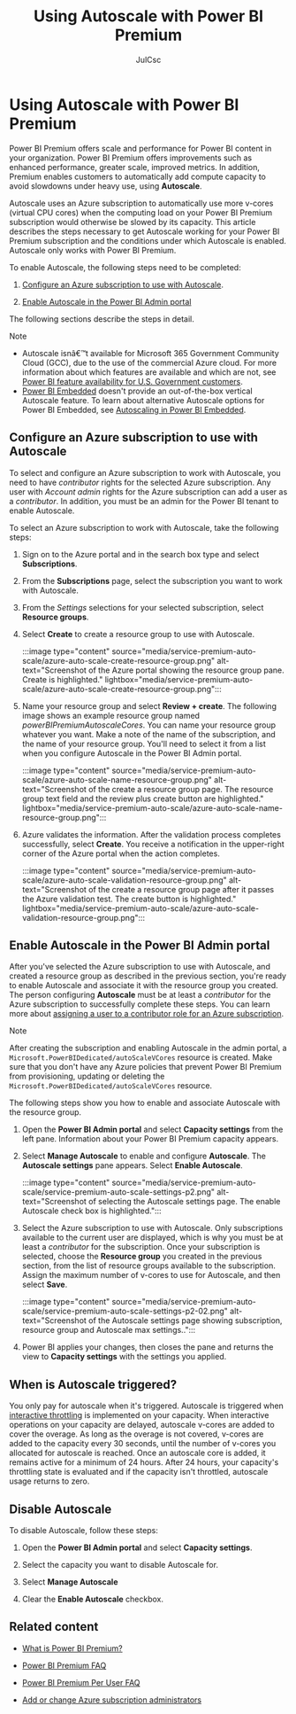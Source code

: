 ﻿---
title: Using Autoscale with Power BI Premium
description: Learn how to configure an Azure subscription to use with Autoscale and then enable Autoscale in the Power BI Admin portal.
author: JulCsc
ms.author: juliacawthra
ms.reviewer: ''
ms.service: powerbi
ms.subservice: powerbi-premium
ms.topic: conceptual
ms.date: 05/15/2024
ms.custom: licensing support
LocalizationGroup: Premium
---

# Using Autoscale with Power BI Premium

Power BI Premium offers scale and performance for Power BI content in your organization. Power BI Premium offers improvements such as enhanced performance, greater scale, improved metrics. In addition, Premium enables customers to automatically add compute capacity to avoid slowdowns under heavy use, using **Autoscale**.

Autoscale uses an Azure subscription to automatically use more v-cores (virtual CPU cores) when the computing load on your Power BI Premium subscription would otherwise be slowed by its capacity. This article describes the steps necessary to get Autoscale working for your Power BI Premium subscription and the conditions under which Autoscale is enabled. Autoscale only works with Power BI Premium.

To enable Autoscale, the following steps need to be completed:

1. [Configure an Azure subscription to use with Autoscale](#configure-an-azure-subscription-to-use-with-autoscale).

1. [Enable Autoscale in the Power BI Admin portal](#enable-autoscale-in-the-power-bi-admin-portal)

The following sections describe the steps in detail.

>[!NOTE]
>
>* Autoscale isnâ€™t available for Microsoft 365 Government Community Cloud (GCC), due to the use of the commercial Azure cloud. For more information about which features are available and which are not, see [Power BI feature availability for U.S. Government customers](service-govus-overview.md#power-bi-feature-availability).
>* [Power BI Embedded](/power-bi/developer/embedded/embedded-analytics-power-bi) doesn't provide an out-of-the-box vertical Autoscale feature. To learn about alternative Autoscale options for Power BI Embedded, see [Autoscaling in Power BI Embedded](/power-bi/developer/embedded/azure-pbie-scale-capacity#autoscale-your-capacity).

## Configure an Azure subscription to use with Autoscale

To select and configure an Azure subscription to work with Autoscale, you need to have *contributor* rights for the selected Azure subscription. Any user with *Account admin* rights for the Azure subscription can add a user as a *contributor*. In addition, you must be an admin for the Power BI tenant to enable Autoscale.

To select an Azure subscription to work with Autoscale, take the following steps:

1. Sign on to the Azure portal and in the search box type and select **Subscriptions**.

1. From the **Subscriptions** page, select the subscription you want to work with Autoscale.

1. From the *Settings* selections for your selected subscription, select **Resource groups**.

1. Select **Create** to create a resource group to use with Autoscale.

    :::image type="content" source="media/service-premium-auto-scale/azure-auto-scale-create-resource-group.png" alt-text="Screenshot of the Azure portal showing the resource group pane. Create is highlighted." lightbox="media/service-premium-auto-scale/azure-auto-scale-create-resource-group.png":::

1. Name your resource group and select **Review + create**. The following image shows an example resource group named *powerBIPremiumAutoscaleCores*. You can name your resource group whatever you want. Make a note of the name of the subscription, and the name of your resource group. You'll need to select it from a list when you configure Autoscale in the Power BI Admin portal.

    :::image type="content" source="media/service-premium-auto-scale/azure-auto-scale-name-resource-group.png" alt-text="Screenshot of the create a resource group page. The resource group text field and the review plus create button are highlighted." lightbox="media/service-premium-auto-scale/azure-auto-scale-name-resource-group.png":::

1. Azure validates the information. After the validation process completes successfully, select **Create**. You receive a notification in the upper-right corner of the Azure portal when the action completes.

    :::image type="content" source="media/service-premium-auto-scale/azure-auto-scale-validation-resource-group.png" alt-text="Screenshot of the create a resource group page after it passes the Azure validation test. The create button is highlighted." lightbox="media/service-premium-auto-scale/azure-auto-scale-validation-resource-group.png":::

## Enable Autoscale in the Power BI Admin portal

After you've selected the Azure subscription to use with Autoscale, and created a resource group as described in the previous section, you're ready to enable Autoscale and associate it with the resource group you created. The person configuring **Autoscale** must be at least a *contributor* for the Azure subscription to successfully complete these steps. You can learn more about [assigning a user to a contributor role for an Azure subscription](/azure/cost-management-billing/manage/add-change-subscription-administrator).

>[!NOTE]
>After creating the subscription and enabling Autoscale in the admin portal, a `Microsoft.PowerBIDedicated/autoScaleVCores` resource is created. Make sure that you don't have any Azure policies that prevent Power BI Premium from provisioning, updating or deleting the `Microsoft.PowerBIDedicated/autoScaleVCores` resource.

The following steps show you how to enable and associate Autoscale with the resource group.

1. Open the **Power BI Admin portal** and select **Capacity settings** from the left pane. Information about your Power BI Premium capacity appears.

1. Select **Manage Autoscale**  to enable and configure **Autoscale**. The **Autoscale settings** pane appears. Select  **Enable Autoscale**.

    :::image type="content" source="media/service-premium-auto-scale/service-premium-auto-scale-settings-p2.png" alt-text="Screenshot of selecting the Autoscale settings page. The enable Autoscale check box is highlighted.":::

1. Select the Azure subscription to use with Autoscale. Only subscriptions available to the current user are displayed, which is why you must be at least a *contributor* for the subscription. Once your subscription is selected, choose the **Resource group** you created in the previous section, from the list of resource groups available to the subscription. Assign the maximum number of v-cores to use for Autoscale, and then select **Save**.

    :::image type="content" source="media/service-premium-auto-scale/service-premium-auto-scale-settings-p2-02.png" alt-text="Screenshot of the Autoscale settings page showing subscription, resource group and Autoscale max settings..":::

1. Power BI applies your changes, then closes the pane and returns the view to **Capacity settings** with the settings you applied.

## When is Autoscale triggered?

You only pay for autoscale when it's triggered. Autoscale is triggered when [interactive throttling](/fabric/enterprise/throttling) is implemented on your capacity. When interactive operations on your capacity are delayed, autoscale v-cores are added to cover the overage. As long as the overage is not covered, v-cores are added to the capacity every 30 seconds, until the number of v-cores you allocated for autoscale is reached. Once an autoscale core is added, it remains active for a minimum of 24 hours. After 24 hours, your capacity's throttling state is evaluated and if the capacity isn't throttled, autoscale usage returns to zero.

## Disable Autoscale

To disable Autoscale, follow these steps:

1. Open the **Power BI Admin portal** and select **Capacity settings**.

2. Select the capacity you want to disable Autoscale for.

3. Select **Manage Autoscale**

4. Clear the **Enable Autoscale** checkbox.

## Related content

* [What is Power BI Premium?](service-premium-what-is.md)

* [Power BI Premium FAQ](service-premium-faq.yml)

* [Power BI Premium Per User FAQ](service-premium-per-user-faq.yml)

* [Add or change Azure subscription administrators](/azure/cost-management-billing/manage/add-change-subscription-administrator)

